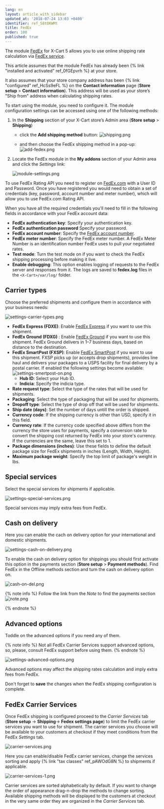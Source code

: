 ```yaml
---
lang: en
layout: article_with_sidebar
updated_at: '2018-07-24 13:03 +0400'
identifier: ref_58tOKWMt
title: FedEx
order: 100
published: true
---
```

The module [FedEx](https://market.x-cart.com/addons/fedex.html "FedEx") for X-Cart 5 allows you to use online shipping rate calculation via [FedEx service](https://www.fedex.com/en-us/home.html "FedEx").

This article assumes that the module FedEx has already been {% link "installed and activated" ref_0fGEpvrh %} at your store.

It also assumes that your store company address has been {% link "configured" ref_HcSs9eFL %} on the **Contact information** page (**Store setup** > **Contact information**). This address will be used as your store’s "Ship from" address when calculating shipping rates.  

To start using the module, you need to configure it. The module configuration settings can be accessed using one of the following methods:

1. In the **Shipping** section of your X-Cart store’s Admin area (**Store setup** > **Shipping**)
   *  click the **Add shipping method** button:
   ![shipping.png]({{site.baseurl}}/attachments/ref_whrpZnV3/shipping.png)

   *  and then choose the FedEx shipping method in a pop-up:
   ![add-fedex.png]({{site.baseurl}}/attachments/ref_58tOKWMt/add-fedex.png)


2. Locate the FedEx module in the **My addons** section of your Admin area and click the _Settings_ link: 
   
   ![module-settings.png]({{site.baseurl}}/attachments/ref_58tOKWMt/module-settings.png)


To use FedEx Rating API you need to register on [FedEx.com](https://www.fedex.com/en-us/home.html "FedEx") with a User ID and Password. Once you have registered you would need to obtain a set of
credentials (key, password, account number and meter number), which will allow you
to use FedEx.com Rating API. 

When you have all the required credentials you'll need to fill in the following fields in accordance with your FedEx account data:

*   **FedEx authentication key**: Specify your authentication key.
*   **FedEx authentication password** Specify your password.
*   **FedEx account number**: Specify the [FedEx account number](http://www.fedex.com/fsm/help/html/us/faq.html#faq002 "FedEx"). 
*   **FedEx meter number**: Specify the FedEx meter number. A FedEx Meter Number is an identification number FedEx uses to pull your negotiated rates. 
*   **Test mode**: Turn the test mode on if you want to check the FedEx shipping processing before making it live.
*   **Enable debugging**: This option enables logging of requests to the FedEx server and responses from it. The logs are saved to **fedex.log** files in the `<X-Cart>/var/log/` folder.
 
## Carrier types

Choose the preferred shipments and configure them in accordance with your business needs:

![settings-carrier-types.png]({{site.baseurl}}/attachments/ref_58tOKWMt/settings-carrier-types.png)

*   **FedEx Express (FDXE)**: Enable [FedEx Express](http://www.fedex.com/us/fedex/shippingservices/express.html "FedEx") if you want to use this shipment.
*   **FedEx Ground (FDXG)** : Enable [FedEx Ground](https://www.fedex.com/en-us/shipping/ground.html "FedEx") if you want to use this shipment. FedEx Ground delivers in 1–7 business days, based on distance to the destination.
*   **FedEx SmartPost (FXSP)**: Enable [FedEx SmartPost](https://www.fedex.com/en-us/shipping/fedex-smartpost.html "FedEx") if you want to use this shipment. FXSP picks up (or accepts drop shipments), provides line haul and delivers your packages to a USPS facility for final delivery by a postal carrier. 
    If enabled the following settings become available:
    ![settings-smertpost-on.png]({{site.baseurl}}/attachments/ref_58tOKWMt/settings-smertpost-on.png)
    * **Hub ID**: Select your Hub ID.
    * **Indicia**: Specify the indicia type. 
*   **Rate request type**: Select the type of the rates that will be used for shipments.
*   **Packaging**: Select the type of packaging that will be used for shipments.
*   **Dropoff type**: Select the type of drop off that will be used for shipments.
*   **Ship date (days)**: Set the number of days untill the order is shipped.
*   **Currency code**: If the shipping currency is other than USD, specify it in this field.
*   **Currency rate**: If the currency code specified above differs from the currency the store uses for payments, specify a conversion rate to convert the shipping cost returned by FedEx into your store's currency. If the currencies are the same, leave this set to 1.
*   **Package dimensions (inches)**: Use these fields to define the default package size for FedEx shipments in inches (Length, Width, Height).
*   **Maximum package weight**: Specify the top limit of package's weight in lbs.

## Special services

 Select the special services for shipments if applicable.

![settings-special-services.png]({{site.baseurl}}/attachments/ref_58tOKWMt/settings-special-services.png)

Special services may imply extra fees from FedEx.

## Cash on delivery

Here you can enable the cach on delivery option for your international and domestic shipments.

![settings-cash-on-delivery.png]({{site.baseurl}}/attachments/ref_58tOKWMt/settings-cash-on-delivery.png)

To enable the cash on delivery option for shippings you should first activate this option in the payments section (**Store setup** > **Payment methods**). Find FedEx in the Offline methods section and turn the cash on delivery option on.

![cash-on-del.png]({{site.baseurl}}/attachments/ref_58tOKWMt/cash-on-del.png)


{% note info %}
Follow the link from the _Note_ to find the payments section
![note.png]({{site.baseurl}}/attachments/ref_58tOKWMt/note.png)

{% endnote %}


## Advanced options

Toddle on the advanced options if you need any of them. 

{% note info %}
Not all FedEx Carrier Services support advanced options, so, please, consult FedEx support before using them.
{% endnote %}

![settings-advanced-options.png]({{site.baseurl}}/attachments/ref_58tOKWMt/settings-advanced-options.png)
 
Advanced options may affect the shipping rates calculation and imply extra fees from FedEx. 

Don't forget to **save** the changes when the FedEx shipping configuration is complete.

## FedEx Carrier Services

Once FedEx shipping is configured proceed to the _Carrier Services_ tab (**Store setup** -> **Shipping**-> **Fedex settings page**) to limit the FedEx carrier services you want to use for shipment. The carrier services you choose will be available to your customers at checkout if they meet conditions from the FedEx _Settings_ tab.

![carrier-services.png]({{site.baseurl}}/attachments/ref_58tOKWMt/carrier-services.png)

Here you can enable/disable FedEx carrier services, change the services sorting and apply {% link "tax classes" ref_pAWOdG8N %} to shipments if applicable.

![carrier-services-1.png]({{site.baseurl}}/attachments/ref_58tOKWMt/carrier-services-1.png)

Carrier services are sorted alphabetically by default. If you want to change the order of appearance drag-n-drop the methods to change sorting. Available shipping methods will be displayed to the customers at checkout in the very same order they are organized in the _Carrier Services_ tab.
